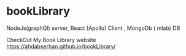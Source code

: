 # bookLibrary
NodeJs(graphQl) server, React (Apollo) Client , MongoDb ( mlab) DB

CheckOut My Book Library website
https://ahdabserhan.github.io/bookLibrary/
